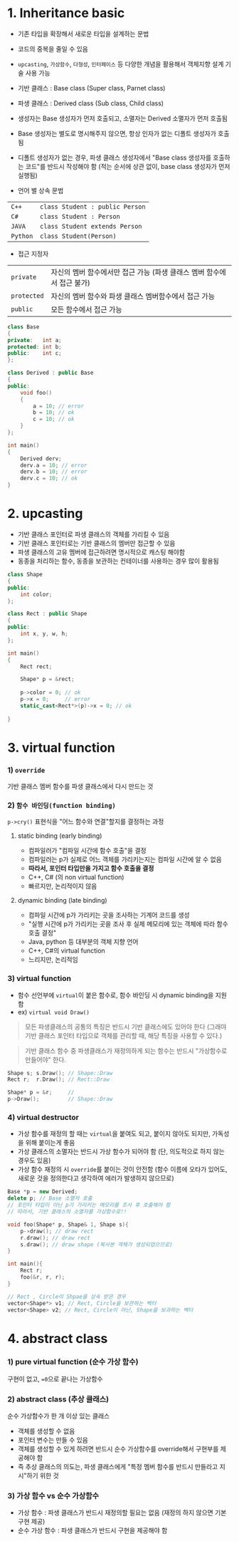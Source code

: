 # 1. Inheritance basic
- 기존 타입을 확장해서 새로운 타입을 설계하는 문법
- 코드의 중복을 줄일 수 있음
- `upcasting`, `가상함수`, `다형성`, `인터페이스` 등 다양한 개념을 활용해서 객체지향 설계 기술 사용 가능
- 기반 클래스 : Base class (Super class, Parnet class)
- 파생 클래스 : Derived class (Sub class, Child class)
- 생성자는 Base 생성자가 먼저 호출되고, 소멸자는 Derived 소멸자가 먼저 호출됨
- Base 생성자는 별도로 명시해주지 않으면, 항상 인자가 없는 디폴트 생성자가 호출됨
- 디폴트 생성자가 없는 경우, 파생 클래스 생성자에서 "Base class 생성자를 호출하는 코드"를 반드시 작성해야 함 (적는 순서에 상관 없이, base class 생성자가 먼저 실행됨)

- 언어 별 상속 문법

|||
|-|-|
|`C++`| `class Student : public Person`|
|`C#`| `class Student : Person`|
|`JAVA`| `class Student extends Person`|
|`Python`| `class Student(Person)` |

- 접근 지정자

|||
|-|-|
|`private`| 자신의 멤버 함수에서만 접근 가능 (파생 클래스 멤버 함수에서 접근 불가)|
|`protected`| 자신의 멤버 함수와 파생 클래스 멤버함수에서 접근 가능|
|`public`| 모든 함수에서 접근 가능|

```cpp
class Base
{
private:   int a;
protected: int b;
public:    int c;
};

class Derived : public Base
{
public:
    void foo()
    {
        a = 10; // error
        b = 10; // ok
        c = 10; // ok 
    }
};

int main()
{
    Derived derv;
    derv.a = 10; // error
    derv.b = 10; // error
    derv.c = 10; // ok
}
```

# 2. upcasting
- 기반 클래스 포인터로 파생 클래스의 객체를 가리킬 수 있음
- 기반 클래스 포인터로는 기반 클래스의 멤버만 접근할 수 있음
- 파생 클래스의 고유 멤버에 접근하려면 명시적으로 캐스팅 해야함
- 동종을 처리하는 함수, 동종을 보관하는 컨테이너를 사용하는 경우 많이 활용됨

```cpp
class Shape
{
public:
    int color;
};

class Rect : public Shape
{
public:
    int x, y, w, h;
};

int main()
{
    Rect rect;

    Shape* p = &rect; 
    
    p->color = 0; // ok
    p->x = 0;     // error
    static_cast<Rect*>(p)->x = 0; // ok
    
}
```

# 3. virtual function

### 1) `override` 
기반 클래스 멤버 함수를 파생 클래스에서 다시 만드는 것

### 2) `함수 바인딩(function binding)` 
`p->cry()` 표현식을 "어느 함수와 연결"할지를 결정하는 과정

1) static binding (early binding)
    - 컴파일러가 "컴파일 시간에 함수 호출"을 결정
    - 컴파일러는 p가 실제로 어느 객체를 가리키는지는 컴파일 시간에 알 수 없음
    - **따라서, 포인터 타입만을 가지고 함수 호출을 결정**
    - C++, C# (의 non virtual function)
    - 빠르지만, 논리적이지 않음

2) dynamic binding (late binding)
    - 컴파일 시간에 p가 가리키는 곳을 조사하는 기계어 코드를 생성
    - "실행 시간에 p가 가리키는 곳을 조사 후 실제 메모리에 있는 객체에 따라 함수 호출 결정"
    - Java, python 등 대부분의 객체 지향 언어 
    - C++, C#의 virtual function 
    - 느리지만, 논리적임

### 3) virtual function
- 함수 선언부에 `virtual`이 붙은 함수로, 함수 바인딩 시 dynamic binding을 지원함
- ex) `virtual void Draw()`

> 모든 파생클래스의 공통의 특징은 반드시 기반 클래스에도 있어야 한다
(그래야 기반 클래스 포인터 타입으로 객체를 관리할 때, 해당 특징을 사용할 수 있다.)

> 기반 클래스 함수 중 파생클래스가 재정의하게 되는 함수는 반드시 "가상함수로 만들어야" 한다.

```cpp
Shape s; s.Draw(); // Shape::Draw
Rect r;  r.Draw(); // Rect::Draw

Shape* p = &r;     //
p->Draw();         // Shape::Draw
```

### 4) virtual destructor
- 가상 함수를 재정의 할 때는 `virtual`을 붙여도 되고, 붙이지 않아도 되지만, 가독성을 위해 붙이는게 좋음  
- 가상 클래스의 소멸자는 반드시 가상 함수가 되어야 함 (단, 의도적으로 하지 않는 경우도 있음)
- 가상 함수 재정의 시 `override`를 붙이는 것이 안전함 (함수 이름에 오타가 있어도, 새로운 것을 정의한다고 생각하여 에러가 발생하지 않으므로)

```cpp
Base *p = new Derived;
delete p; // Base 소멸자 호출
// 포인터 타입이 아닌 p가 가리키는 메모리를 조사 후 호출해야 함 
// 따라서, 기반 클래스의 소멸자를 가상함수로!!
```

```cpp
void foo(Shape* p, Shape& 1, Shape s){
    p-›draw(); // draw rect 
    r.draw(); // draw rect 
    s.draw(); // draw shape (복사본 객체가 생성되었으므로)
}

int main(){
    Rect r;
    foo(&r, r, r);
}
```

```cpp
// Rect , Circle이 Shpae을 상속 받은 경우
vector<Shape*> v1; // Rect, Circle을 보관하는 벡터
vector<Shape> v2; // Rect, Circle이 아닌, Shape을 보과하는 벡터
```

# 4. abstract class
### 1) pure virtual function (순수 가상 함수) 
구현이 없고, `=0`으로 끝나는 가상함수

### 2) abstract class (추상 클래스) 
순수 가상함수가 한 개 이상 있는 클래스
- 객체를 생성할 수 없음
- 포인터 변수는 만들 수 있음
- 객체를 생성할 수 있게 하려면 반드시 순수 가상함수를 override해서 구현부를 제공해야 함
- 즉 추상 클래스의 의도는, 파생 클래스에게 "특정 멤버 함수를 반드시 만들라고 지시"하기 위한 것

### 3) 가상 함수 vs 순수 가상함수
- 가상 함수 : 파생 클래스가 반드시 재정의할 필요는 없음 (재정의 하지 않으면 기본 구현 제공)
- 순수 가상 함수 : 파생 클래스가 반드시 구현을 제공해야 함